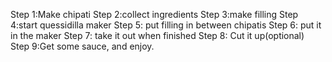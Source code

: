 Step 1:Make chipati
Step 2:collect ingredients
Step 3:make filling
Step 4:start quessidilla maker
Step 5: put filling in between chipatis
Step 6: put it in the maker
Step 7: take it out when finished
Step 8: Cut it up(optional)
Step 9:Get some sauce, and enjoy.